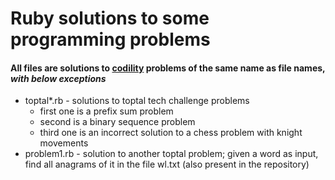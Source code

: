 # Ruby solutions to some programming problems

#### All files are solutions to [codility](https://codility.com/programmers/lessons/) problems of the same name as file names, *with below exceptions*
* toptal\*.rb - solutions to toptal tech challenge problems
    - first one is a prefix sum problem
    - second is a binary sequence problem
    - third one is an incorrect solution to a chess problem with knight movements
* problem1.rb - solution to another toptal problem; given a word as input, find all anagrams of it in the file wl.txt (also present in the repository) 
